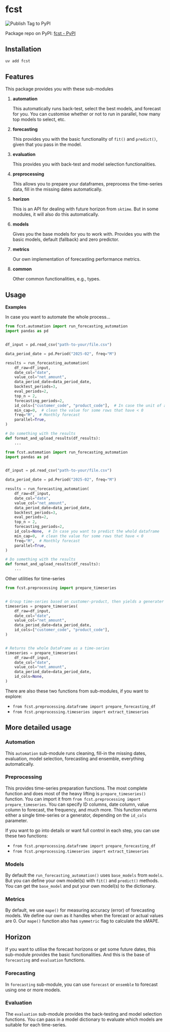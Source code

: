 # fcst
![Publish Tag to PyPI](https://github.com/anuponwa/fcst/actions/workflows/publish-tag-to-pypi.yml/badge.svg)

Package repo on PyPI: [fcst - PyPI](https://pypi.org/project/fcst/)

## Installation
```bash
uv add fcst
```

## Features
This package provides you with these sub-modules
1. **automation**

    This automatically runs back-test, select the best models, and forecast for you.
    You can customise whether or not to run in parallel, how many top models to select, etc.

2. **forecasting**

    This provides you with the basic functionality of `fit()` and `predict()`, given that you pass in the model.

3. **evaluation**

    This provides you with back-test and model selection functionalities.

4. **preprocessing**

    This allows you to prepare your dataframes, preprocess the time-series data, fill in the missing dates automatically.

5. **horizon**

    This is an API for dealing with future horizon from `sktime`. But in some modules, it will also do this automatically.

6. **models**

    Gives you the base models for you to work with. Provides you with the basic models, default (fallback) and zero predictor.

7. **metrics**

    Our own implementation of forecasting performance metrics.

8. **common**

    Other common functionalities, e.g., types.


## Usage

**Examples**

In case you want to automate the whole process...

```python
from fcst.automation import run_forecasting_automation
import pandas as pd


df_input = pd.read_csv("path-to-your/file.csv")

data_period_date = pd.Period("2025-02", freq="M")

results = run_forecasting_automation(
    df_raw=df_input,
    date_col="date",
    value_col="net_amount",
    data_period_date=data_period_date,
    backtest_periods=3,
    eval_periods=2,
    top_n = 2,
    forecasting_periods=2,
    id_cols=["customer_code", "product_code"],  # In case the unit of analysis is: customer, product
    min_cap=0,  # clean the value for some rows that have < 0
    freq="M",  # Monthly forecast
    parallel=True,
)

# Do something with the results
def format_and_upload_results(df_results):
    ...
```

```python
from fcst.automation import run_forecasting_automation
import pandas as pd


df_input = pd.read_csv("path-to-your/file.csv")

data_period_date = pd.Period("2025-02", freq="M")

results = run_forecasting_automation(
    df_raw=df_input,
    date_col="date",
    value_col="net_amount",
    data_period_date=data_period_date,
    backtest_periods=3,
    eval_periods=2,
    top_n = 2,
    forecasting_periods=2,
    id_cols=None,  # In case you want to predict the whold dataframe
    min_cap=0,  # clean the value for some rows that have < 0
    freq="M",  # Monthly forecast
    parallel=True,
)

# Do something with the results
def format_and_upload_results(df_results):
    ...
```

Other utilities for time-series

```python
from fcst.preprocessing import prepare_timeseries


# Group time-series based on customer-product, then yields a generater of (id_, pd.Series)
timeseries = prepare_timeseries(
    df_raw=df_input,
    date_col="date",
    value_col="net_amount",
    data_period_date=data_period_date,
    id_cols=["customer_code", "product_code"],
)


# Returns the whole DataFrame as a time-series
timeseries = prepare_timeseries(
    df_raw=df_input,
    date_col="date",
    value_col="net_amount",
    data_period_date=data_period_date,
    id_cols=None,
)
```

There are also these two functions from sub-modules, if you want to explore:
* `from fcst.preprocessing.dataframe import prepare_forecasting_df`
* `from fcst.preprocessing.timeseries import extract_timeseries`


## More detailed usage

### Automation

This `automation` sub-module runs cleaning, fill-in the missing dates, evaluation, model selection, forecasting and ensemble, everything automatically.


### Preprocessing

This provides time-series preparation functions. The most complete function and does most of the heavy lifting is `prepare_timeseries()` function.
You can import it from `from fcst.preprocessing import prepare_timeseries`.
You can specify ID columns, date column, value column to forecast, the frequency, and much more.
This function returns either a single time-series or a generator, depending on the `id_cols` parameter.

If you want to go into details or want full control in each step, you can use these two functions:
* `from fcst.preprocessing.dataframe import prepare_forecasting_df`
* `from fcst.preprocessing.timeseries import extract_timeseries`


### Models

By default the `run_forecasting_automation()` uses `base_models` from `models`.
But you can define your own model(s) with `fit()` and `predict()` methods.
You can get the `base_model` and put your own model(s) to the dictionary.


### Metrics

By default, we use `mape()` for measuring accuracy (error) of forecasting models.
We define our own as it handles when the forecast or actual values are 0.
Our `mape()` function also has `symmetric` flag to calculate the sMAPE.


## Horizon

If you want to utilise the forecast horizons or get some future dates, this sub-module provides the basic functionalities.
And this is the base of `forecasting` and `evaluation` functions.


### Forecasting

In `forecasting` sub-module, you can use `forecast` or `ensemble` to forecast using one or more models.


### Evaluation

The `evaluation` sub-module provides the back-testing and model selection functions.
You can pass in a model dictionary to evaluate which models are suitable for each time-series.

